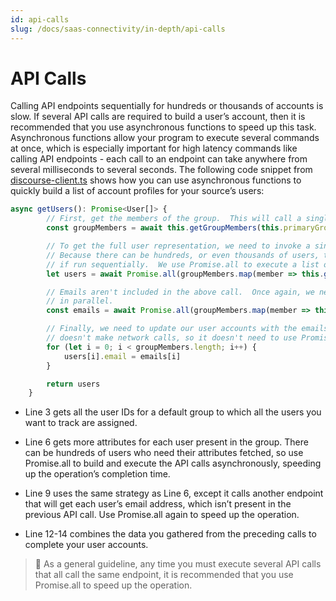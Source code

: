 ```yaml
---
id: api-calls
slug: /docs/saas-connectivity/in-depth/api-calls
---
```

# API Calls
Calling API endpoints sequentially for hundreds or thousands of accounts is slow. If several API calls are required to build a user’s account, then it is recommended that you use asynchronous functions to speed up this task. Asynchronous functions allow your program to execute several commands at once, which is especially important for high latency commands like calling API endpoints - each call to an endpoint can take anywhere from several milliseconds to several seconds. The following code snippet from [discourse-client.ts](https://github.com/sailpoint-oss/discourse-connector-2/blob/main/Discourse/src/discourse-client.ts) shows how you can use asynchronous functions to quickly build a list of account profiles for your source’s users:

```javascript
async getUsers(): Promise<User[]> {
        // First, get the members of the group.  This will call a single endpoint to get all the users of a group.
        const groupMembers = await this.getGroupMembers(this.primaryGroup!)

        // To get the full user representation, we need to invoke a single API call for each user.
        // Because there can be hundreds, or even thousands of users, this would take several minutes
        // if run sequentially.  We use Promise.all to execute a list of API calls in parallel.
        let users = await Promise.all(groupMembers.map(member => this.getUser(member.id!.toString())))

        // Emails aren't included in the above call.  Once again, we need to execute several API calls
        // in parallel.
        const emails = await Promise.all(groupMembers.map(member => this.getUserEmailAddress(member.username!)))

        // Finally, we need to update our user accounts with the emails we obtained.  This code
        // doesn't make network calls, so it doesn't need to use Promise.all.
        for (let i = 0; i < groupMembers.length; i++) {
            users[i].email = emails[i]
        }

        return users
    }

```
- Line 3 gets all the user IDs for a default group to which all the users you want to track are assigned. 

- Line 6 gets more attributes for each user present in the group. There can be hundreds of users who need their attributes fetched, so use Promise.all to build and execute the API calls asynchronously, speeding up the operation’s completion time.

- Line 9 uses the same strategy as Line 6, except it calls another endpoint that will get each user’s email address, which isn’t present in the previous API call. Use Promise.all again to speed up the operation.

- Line 12-14 combines the data you gathered from the preceding calls to complete your user accounts.

>📘 As a general guideline, any time you must execute several API calls that all call the same endpoint, it is recommended that you use Promise.all to speed up the operation.